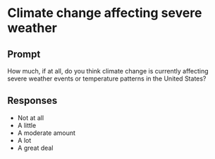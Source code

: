 # Climate change affecting severe weather

## Prompt
How much, if at all, do you think climate change is currently
affecting severe weather events or temperature patterns in the
United States?

## Responses
- Not at all
- A little
- A moderate amount
- A lot
- A great deal
